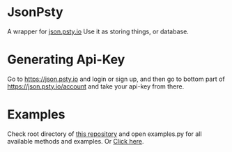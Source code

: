 # JsonPsty

A wrapper for <a href='https://json.psty.io'>json.psty.io</a>
Use it as storing things, or database.

# Generating Api-Key
Go to https://json.psty.io and login or sign up, and then go to bottom part of https://json.psty.io/account and take your api-key from there.

# Examples
Check root directory of <a href='https://github.com/SastaDev/JsonPsty'>this repository</a> and open examples.py for all available methods and examples.
Or <a href='https://github.com/SastaDev/JsonPsty/blob/main/examples.py'>Click here</a>.
